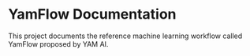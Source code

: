 # YamFlow Documentation

This project documents the reference machine learning workflow called YamFlow proposed by YAM AI.